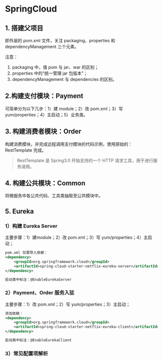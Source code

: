 # SpringCloud

## 1. 搭建父项目

即外层的 pom.xml 文件，关注 packaging、properties 和 dependencyManagement 三个元素。

注意：

1. packaging 中，值 pom 与 jar、war 的区别；
2. properties 中的“统一管理 jar 包版本”；
3. dependencyManagement 与 dependencies 的区别。

## 2.构建支付模块：Payment

可简单分为以下几步：1）建 module；2）改 pom.xml；3）写 yum/properties；4）主启动；5）业务类。

## 3. 构建消费者模块：Order

构建消费模块，并完成远程调用支付模块的代码示例，使用原始的：RestTemplate 完成。

> RestTemplate 是 Spring3.0 开始支持的一个 HTTP 请求工具，用于进行服务调用。

## 4. 构建公共模块：Common

将微服务中各公共代码、工具类抽取至公共模块中。

## 5. Eureka

### 1）构建 Eureka Server

主要步骤：1）建module；2）改 pom.xml；3）写 yum/properties；4）主启动；

```xml
pom.xml 仅需导入依赖：
<dependency>
    <groupId>org.springframework.cloud</groupId>
    <artifactId>spring-cloud-starter-netflix-eureka-server</artifactId>
</dependency>

启动类中标注：@EnableEurekaServer
```

### 2）Payment、Order 服务入驻

主要步骤：1）改 pom.xml；2）写 yum/properties；3）主启动；

```xml
添加依赖：
<dependency>
    <groupId>org.springframework.cloud</groupId>
    <artifactId>spring-cloud-starter-netflix-eureka-client</artifactId>
</dependency>

启动类中标注：@EnableEurekaClient
```

### 3）常见配置项解析

